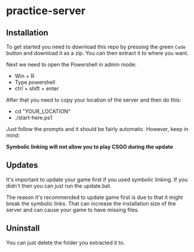 # practice-server

## Installation

To get started you need to download this repo by pressing the green `Code` button and download it as a zip. You can then extract it to where you want.

Next we need to open the Powershell in admin mode:

- Win + R
- Type powershell
- ctrl + shift + enter

After that you need to copy your location of the server and then do this:

- cd "YOUR_LOCATION"
- ./start-here.ps1

Just follow the prompts and it should be fairly automatic. However, keep in mind:

**Symbolic linking will not allow you to play CSGO during the update**

## Updates

It's important to update your game first if you used symbolic linking. If you didn't then you can just run the update.bat.

The reason it's recommended to update game first is due to that it might break the symbolic links. That can increase the installation size of the server and can cause your game to have missing files.

## Uninstall

You can just delete the folder you extracted it to.